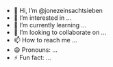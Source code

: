 - 👋 Hi, I’m @jonezeinsachtsieben
- 👀 I’m interested in ...
- 🌱 I’m currently learning ...
- 💞️ I’m looking to collaborate on ...
- 📫 How to reach me ...
- 😄 Pronouns: ...
- ⚡ Fun fact: ...

<!---
jonezeinsachtsieben/jonezeinsachtsieben is a ✨ special ✨ repository because its `README.md` (this file) appears on your GitHub profile.
You can click the Preview link to take a look at your changes.
--->
